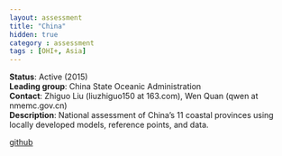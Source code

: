 ```yaml
---
layout: assessment
title: "China"
hidden: true
category : assessment
tags : [OHI+, Asia]
---
```


**Status**: Active (2015)  
**Leading group**: China State Oceanic Administration  
**Contact**: Zhiguo Liu (liuzhiguo150 at 163.com), Wen Quan (qwen at nmemc.gov.cn)  
**Description**: National assessment of China’s 11 coastal provinces using locally developed models, reference points, and data.

<a href="https://github.com/OHI-Science/chn" target="_blank">github</a>


